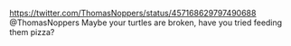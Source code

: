 https://twitter.com/ThomasNoppers/status/457168629797490688 @ThomasNoppers Maybe your turtles are broken, have you tried feeding them pizza?